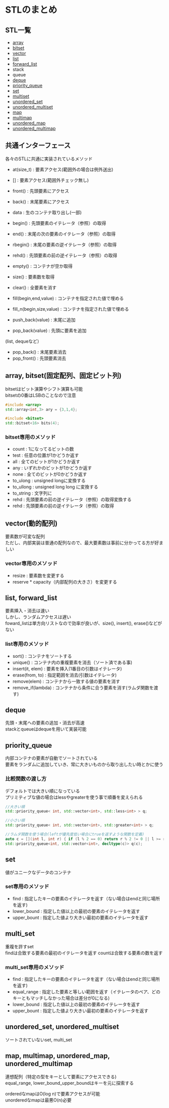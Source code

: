 # STLのまとめ

## STL一覧
* [array](#array_bitset)
* [bitset](#array_bitset)
* [vector](#vector)
* [list](#list)
* [forward_list](#list)
* stack
* queue
* [deque](#deque)
* [priority_queue](#priority_queue)
* [set](#set)
* [multiset](#multi_set)
* [unordered_set](#unorder_set)
* [unordered_multiset](#unorder_set)
* [map](#map)
* [multimap](#map)
* [unordered_map](#map)
* [unordered_multimap](#map)


## 共通インターフェース
各々のSTLに共通に実装されているメソッド

* at(size_t) : 要素アクセス(範囲外の場合は例外送出)
* [] : 要素アクセス(範囲外チェック無し)
* front() : 先頭要素にアクセス
* back() : 末尾要素にアクセス
* data : 生のコンテナ取り出し(一部)

* begin() : 先頭要素のイテレータ（参照）の取得
* end() : 末尾の次の要素のイテレータ（参照）の取得
* rbegin() : 末尾の要素の逆イテレータ（参照）の取得
* rehd() : 先頭要素の前の逆イテレータ（参照）の取得

* empty() : コンテナが空か取得
* size() : 要素数を取得
* clear() : 全要素を消す

* fill(begin,end,value) : コンテナを指定された値で埋める
* fill_n(begin,size,value) : コンテナを指定された値で埋める
* push_back(value) : 末尾に追加
* pop_back(value) : 先頭に要素を追加

(list, dequeなど）
* pop_back() : 末尾要素消去
* pop_front() : 先頭要素消去

## <a name ="array_bitset">array, bitset(固定配列、固定ビット列)

bitsetはビット演算やシフト演算も可能  
bitsetの0番はLSBのことなので注意

```cpp
#include <array>
std::array<int,3> ary = {3,1,4};

#include <bitset>
std::bitset<16> bits(4);
```

### bitset専用のメソッド
* count : 1になってるビットの数
* test : 任意の位置が1かどうか返す
* all : 全てのビットが1かどうか返す
* any : いずれかのビットが1かどうか返す
* none : 全てのビットが0かどうか返す
* to_ulong : unsigned longに変換する
* to_ullong : unsigned long long に変換する
* to_string : 文字列に
* rehd : 先頭要素の前の逆イテレータ（参照）の取得変換する
* rehd : 先頭要素の前の逆イテレータ（参照）の取得

## <a name ="vector">vector(動的配列)
要素数が可変な配列  
ただし、内部実装は普通の配列なので、最大要素数は事前に分かってる方が好ましい

### vector専用のメソッド

* resize : 要素数を変更する
* reserve * capacity（内部配列の大きさ）を変更する

## <a name ="list">list, forward_list
要素挿入・消去は速い  
しかし、ランダムアクセスは遅い  
foward_listは単方向リストなので効率が良いが、size(), insert(), erase()などがない

### list専用のメソッド

* sort() : コンテナをソートする
* unique() : コンテナ内の重複要素を消去（ソート済である事)
* insert(it, elem) : 要素を挿入(1番目の引数はイテレータ)
* erase(from, to) : 指定範囲を消去(引数はイテレータ)
* remove(elem) : コンテナから一致する値の要素を消す
* remove_if(lambda) : コンテナから条件に合う要素を消す(ラムダ関数を渡す)

## <a name ="deque">deque

先頭・末尾への要素の追加・消去が高速  
stackとqueueはdequeを用いて実装可能

## <a name ="priority_queue">priority_queue

内部コンテナの要素が自動でソートされている  
要素をランダムに追加していき、常に大きいものから取り出したい時とかに使う  

### 比較関数の渡し方

デフォルトでは大きい順になっている  
プリミティブな値の場合はlessやgreaterを使う事で順番を変えられる  

```cpp
//大きい順
std::priority_queue< int, std::vector<int>, std::less<int> > q;

//小さい順
std::priority_queue< int, std::vector<int>, std::greater<int> > q;

//ラムダ関数を使う場合(leftが優先度低い場合にtrueを返すような関数を定義)
auto c = [](int l, int r) { if (l % 2 == 0) return r % 2 != 0 || l >= r; else return r % 2 != 0 && l < r; };
std::priority_queue<int, std::vector<int>, decltype(c)> q(c);
```

## <a name ="set">set

値がユニークなデータのコンテナ

### set専用のメソッド

* find : 指定したキーの要素のイテレータを返す（ない場合はendと同じ場所を返す)
* lower_bound : 指定した値以上の最初の要素のイテレータを返す
* upper_bount : 指定した値より大きい最初の要素のイテレータを返す

## <a name ="multi_set">multi_set

重複を許すset  
findは合致する要素の最初のイテレータを返す
countは合致する要素の数を返す

### multi_set専用のメソッド
* find : 指定したキーの要素のイテレータを返す（ない場合はendと同じ場所を返す)
* equal_range : 指定した要素と等しい範囲を返す（イテレータのペア、どのキーともマッチしなかった場合は差分が0になる)
* lower_bound : 指定した値以上の最初の要素のイテレータを返す
* upper_bount : 指定した値より大きい最初の要素のイテレータを返す

## <a name ="unorder_set">unordered_set, unordered_multiset
ソートされていないset, multi_set  

## <a name ="map">map, multimap, unordered_map, unordered_multimap

連想配列（特定の型をキーとして要素にアクセスできる)  
equal_range, lower_bound_upper_boundはキーを元に探索する  

orderedなmapはO(log n)で要素アクセスが可能  
unorderedなmapは最悪O(n)必要





